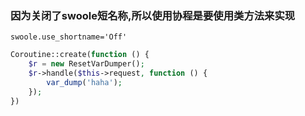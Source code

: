 ### 因为关闭了swoole短名称,所以使用协程是要使用类方法来实现

`swoole.use_shortname='Off'`

```php
Coroutine::create(function () {
    $r = new ResetVarDumper();
    $r->handle($this->request, function () {
        var_dump('haha');
    });
})
```

